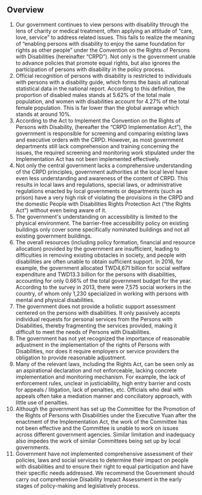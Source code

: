 ## Overview

<ol start="1">
  <li>Our government continues to view persons with disability through the lens of charity or medical treatment, often applying an attitude of “care, love, service” to address related issues. This fails to realize the meaning of “enabling persons with disability to enjoy the same foundation for rights as other people” under the Convention on the Rights of Persons with Disabilities (hereinafter “CRPD”). Not only is the government unable to advance policies that promote equal rights, but also ignores the participation of persons with disability in the policy process.</li>

  <li>Official recognition of persons with disability is restricted to individuals with persons with a disability guide, which forms the basis all national statistical data in the national report. According to this definition, the proportion of disabled males stands at 5.62% of the total male population, and women with disabilities account for 4.27% of the total female population. This is far lower than the global average which stands at around 10%.</li>

  <li>According to the Act to Implement the Convention on the Rights of Persons with Disability, (hereafter the “CRPD Implementation Act”), the government is responsible for screening and comparing existing laws and executive orders with the CRPD. However, as most government departments still lack comprehension and training concerning the issues, the required screening and monitoring work stipulated under the Implementation Act has not been implemented effectively.</li>

  <li>Not only the central government lacks a comprehensive understanding of the CRPD principles, government authorities at the local level have even less understanding and awareness of the content of CRPD. This results in local laws and regulations, special laws, or administrative regulations enacted by local governments or departments (such as prison) have a very high risk of violating the provisions in the CRPD and the domestic People with Disabilities Rights Protection Act (“the Rights Act”) without even being aware of it.</li>

  <li>The government's understanding on accessibility is limited to the physical environment. The barrier-free accessibility policy on existing buildings only cover some specifically nominated buildings and not all existing government buildings.</li>

  <li>The overall resources (including policy formation, financial and resource allocation) provided by the   government are insufficient, leading to difficulties in removing existing obstacles in society, and people with disabilities are often unable to obtain sufficient support. In 2016, for example, the government allocated TWD4,671 billion for social welfare expenditure and TWD13.3 billion for the persons with disabilities, accounting for only 0.66% of the total government budget for the year. According to the survey in 2013, there were 7,575 social workers in the country, of whom only 1,230 specialized in working with persons with mental and physical disabilities.</li>

  <li>The government does not provide a holistic support assessment centered on the persons with disabilities. It only passively accepts individual requests for personal services from the Persons with Disabilities, thereby fragmenting the services provided, making it difficult to meet the needs of Persons with Disabilities.</li>

  <li>The government has not yet recognized the importance of reasonable adjustment in the implementation of the rights of Persons with Disabilities, nor does it require employers or service providers the obligation to provide reasonable adjustment.</li>

  <li>Many of the relevant laws, including the Rights Act, can be seen only as an aspirational declaration and not enforceable, lacking concrete implementation and monitoring mechanism. For example, the lack of enforcement rules, unclear in justiciability, high entry barrier and costs for appeals / litigation, lack of penalties, etc. Officials who deal with appeals often take a mediation manner and conciliatory approach, with little use of penalties.</li>

  <li>Although the government has set up the Committee for the Promotion of the Rights of Persons with Disabilities under the Executive Yuan after the enactment of the Implementation Act, the work of the Committee has not been effective and the Committee is unable to work on issues across different government agencies.  Similar limitation and inadequacy also impedes the work of similar Committees being set up by local governments.</li>

  <li>Government have not implemented comprehensive assessment of their policies, laws and social services to determine their impact on people with disabilities and to ensure their right to equal participation and have their specific needs addressed. We recommend the Government should carry out comprehensive Disability Impact Assessment in the early stages of policy-making and legislatively process.</li>
</ol>
